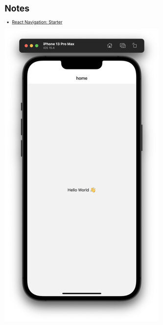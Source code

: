 # Notes

- [React Navigation: Starter](https://reactnavigation.org/docs/hello-react-navigation)

![](./.readme/demo.png)
